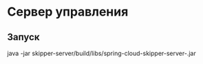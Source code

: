 # Сервер управления

## Запуск

java -jar skipper-server/build/libs/spring-cloud-skipper-server-<version>.jar

